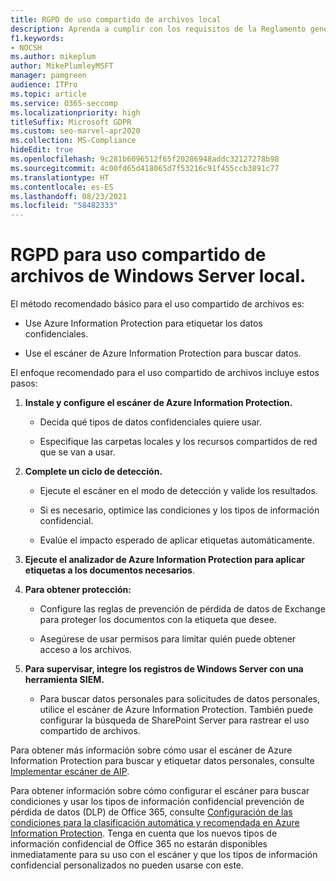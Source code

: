 ```yaml
---
title: RGPD de uso compartido de archivos local
description: Aprenda a cumplir con los requisitos de la Reglamento general de protección de datos (GDPR) en los archivos compartidos de Windows Server.
f1.keywords:
- NOCSH
ms.author: mikeplum
author: MikePlumleyMSFT
manager: pamgreen
audience: ITPro
ms.topic: article
ms.service: O365-seccomp
ms.localizationpriority: high
titleSuffix: Microsoft GDPR
ms.custom: seo-marvel-apr2020
ms.collection: MS-Compliance
hideEdit: true
ms.openlocfilehash: 9c281b6096512f65f20286948addc32127278b98
ms.sourcegitcommit: 4c00fd65d418065d7f53216c91f455ccb3891c77
ms.translationtype: HT
ms.contentlocale: es-ES
ms.lasthandoff: 08/23/2021
ms.locfileid: "58482333"
---
```

# <a name="gdpr-for-on-premises-windows-server-file-shares"></a>RGPD para uso compartido de archivos de Windows Server local.

El método recomendado básico para el uso compartido de archivos es:

-   Use Azure Information Protection para etiquetar los datos confidenciales.

-   Use el escáner de Azure Information Protection para buscar datos.

El enfoque recomendado para el uso compartido de archivos incluye estos pasos:

1.  **Instale y configure el escáner de Azure Information Protection.**

    -   Decida qué tipos de datos confidenciales quiere usar.

    -   Especifique las carpetas locales y los recursos compartidos de red que se van a usar.

2.  **Complete un ciclo de detección.**

    -   Ejecute el escáner en el modo de detección y valide los resultados.

    -   Si es necesario, optimice las condiciones y los tipos de información confidencial.

    -   Evalúe el impacto esperado de aplicar etiquetas automáticamente.

3.  **Ejecute el analizador de Azure Information Protection para aplicar etiquetas a los documentos necesarios**.

4.  **Para obtener protección:**

    -   Configure las reglas de prevención de pérdida de datos de Exchange para proteger los documentos con la etiqueta que desee.

    -   Asegúrese de usar permisos para limitar quién puede obtener acceso a los archivos.

5.  **Para supervisar, integre los registros de Windows Server con una herramienta SIEM.**

    -   Para buscar datos personales para solicitudes de datos personales, utilice el escáner de Azure Information Protection. También puede configurar la búsqueda de SharePoint Server para rastrear el uso compartido de archivos.

Para obtener más información sobre cómo usar el escáner de Azure Information Protection para buscar y etiquetar datos personales, consulte [Implementar escáner de AIP](/azure/information-protection/deploy-aip-scanner).

Para obtener información sobre cómo configurar el escáner para buscar condiciones y usar los tipos de información confidencial prevención de pérdida de datos (DLP) de Office 365, consulte [Configuración de las condiciones para la clasificación automática y recomendada en Azure Information Protection](/information-protection/deploy-use/configure-policy-classification). Tenga en cuenta que los nuevos tipos de información confidencial de Office 365 no estarán disponibles inmediatamente para su uso con el escáner y que los tipos de información confidencial personalizados no pueden usarse con este.
